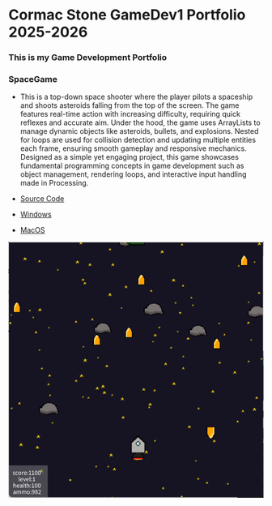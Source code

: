 # Cormac Stone GameDev1 Portfolio 2025-2026
### This is my Game Development Portfolio


### SpaceGame
* This is a top-down space shooter where the player pilots a spaceship and shoots asteroids falling from the top of the screen. The game features real-time action with increasing difficulty, requiring quick reflexes and accurate aim. Under the hood, the game uses ArrayLists to manage dynamic objects like asteroids, bullets, and explosions. Nested for loops are used for collision detection and updating multiple entities each frame, ensuring smooth gameplay and responsive mechanics. Designed as a simple yet engaging project, this game showcases fundamental programming concepts in game development such as object management, rendering loops, and interactive input handling made in Processing.

* [Source Code](https://github.com/CormacStone/CStone-GameDev1/tree/main/src/SpaceGame)

* [Windows](https://github.com/CormacStone/CStone-GameDev1/tree/main/src/SpaceGame/windows-amd64)

* [MacOS](https://github.com/CormacStone/CStone-GameDev1/tree/main/src/SpaceGame/macos-aarch64)

![Running Space Game](https://github.com/CormacStone/CStone-GameDev1/blob/main/images/RunningSpaceGame.png)
